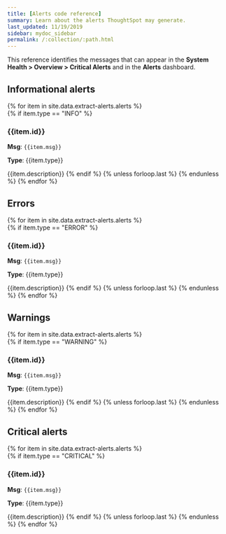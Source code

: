 ```yaml
---
title: [Alerts code reference]
summary: Learn about the alerts ThoughtSpot may generate.
last_updated: 11/19/2019
sidebar: mydoc_sidebar
permalink: /:collection/:path.html
---
```


This reference identifies the messages that can appear in the **System Health >
Overview > Critical Alerts** and in the  **Alerts** dashboard.

## Informational alerts

{% for item in site.data.extract-alerts.alerts %}  
  {% if item.type == "INFO" %}
### {{item.id}}

<strong>Msg</strong>: <code style="highlighter-rouge">{{item.msg}}</code>

<strong>Type</strong>: {{item.type}}

 {{item.description}}
   {% endif %}
 {% unless forloop.last %}
 {% endunless %}
{% endfor %}

## Errors

{% for item in site.data.extract-alerts.alerts %}  
  {% if item.type == "ERROR" %}
### {{item.id}}

<strong>Msg</strong>: <code style="highlighter-rouge">{{item.msg}}</code>

<strong>Type</strong>: {{item.type}}

 {{item.description}}
   {% endif %}
 {% unless forloop.last %}
 {% endunless %}
{% endfor %}

## Warnings

{% for item in site.data.extract-alerts.alerts %}  
  {% if item.type == "WARNING" %}
### {{item.id}}

<strong>Msg</strong>: <code style="highlighter-rouge">{{item.msg}}</code>

<strong>Type</strong>: {{item.type}}

 {{item.description}}
   {% endif %}
 {% unless forloop.last %}
 {% endunless %}
{% endfor %}

## Critical alerts

{% for item in site.data.extract-alerts.alerts %}  
  {% if item.type == "CRITICAL" %}
### {{item.id}}

<strong>Msg</strong>: <code style="highlighter-rouge">{{item.msg}}</code>

<strong>Type</strong>: {{item.type}}

 {{item.description}}
   {% endif %}
 {% unless forloop.last %}
 {% endunless %}
{% endfor %}
